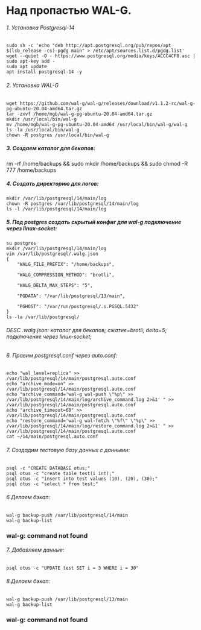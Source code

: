 # Над пропастью WAL-G.

###### 1. Установка Postgresql-14
```
sudo sh -c 'echo "deb http://apt.postgresql.org/pub/repos/apt $(lsb_release -cs)-pgdg main" > /etc/apt/sources.list.d/pgdg.list'
wget --quiet -O - https://www.postgresql.org/media/keys/ACCC4CF8.asc | sudo apt-key add -
sudo apt update
apt install postgresql-14 -y
```
###### 2. Установка WAL-G
```
wget https://github.com/wal-g/wal-g/releases/download/v1.1.2-rc/wal-g-pg-ubuntu-20.04-amd64.tar.gz
tar -zxvf /home/mgb/wal-g-pg-ubuntu-20.04-amd64.tar.gz
mkdir /usr/local/bin/wal-g
mv /home/mgb/wal-g-pg-ubuntu-20.04-amd64 /usr/local/bin/wal-g/wal-g
ls -la /usr/local/bin/wal-g
chown -R postgres /usr/local/bin/wal-g
```
##### 3. Создаем каталог для бекапов:
rm -rf /home/backups && sudo mkdir /home/backups && sudo chmod -R 777 /home/backups
##### 4. Создать директорию для логов:
```
mkdir /var/lib/postgresql/14/main/log
chown -R postgres /var/lib/postgresql/14/main/log
ls -l /var/lib/postgresql/14/main/log
```
##### 5. Под postgres создать скрытый конфиг для wal-g подключение через linux-socket:
```
su postgres
mkdir /var/lib/postgresql/14/main/log
vim /var/lib/postgresql/.walg.json
{
    "WALG_FILE_PREFIX": "/home/backups",

    "WALG_COMPRESSION_METHOD": "brotli",

    "WALG_DELTA_MAX_STEPS": "5",

    "PGDATA": "/var/lib/postgresql/13/main",

    "PGHOST": "/var/run/postgresql/.s.PGSQL.5432"
}
ls -la /var/lib/postgresql/
```
###### DESC .walg.json: каталог для бекапов; сжатие=brotli; delta=5; подключение через linux-socket;


###### 6. Правим  postgresql.conf через auto.conf:
```
echo "wal_level=replica" >> /var/lib/postgresql/14/main/postgresql.auto.conf
echo "archive_mode=on" >> /var/lib/postgresql/14/main/postgresql.auto.conf
echo "archive_command='wal-g wal-push \"%p\" >> /var/lib/postgresql/14/main/log/archive_command.log 2>&1' " >> /var/lib/postgresql/14/main/postgresql.auto.conf 
echo "archive_timeout=60" >> /var/lib/postgresql/14/main/postgresql.auto.conf 
echo "restore_command='wal-g wal-fetch \"%f\" \"%p\" >> /var/lib/postgresql/14/main/log/restore_command.log 2>&1' " >> /var/lib/postgresql/14/main/postgresql.auto.conf
cat ~/14/main/postgresql.auto.conf
```
###### 7. Создадим тестовую базу данных с данными:
```
psql -c "CREATE DATABASE otus;"
psql otus -c "create table test(i int);"
psql otus -c "insert into test values (10), (20), (30);"
psql otus -c "select * from test;"
```
###### 6.Делаем бэкап:
```
wal-g backup-push /var/lib/postgresql/14/main
wal-g backup-list
```
### wal-g: command not found

###### 7. Добавляем данные:
```
psql otus -c "UPDATE test SET i = 3 WHERE i = 30"
```
###### 8.Делаем бэкап:
 ```
wal-g backup-push /var/lib/postgresql/13/main
wal-g backup-list
```
### wal-g: command not found











